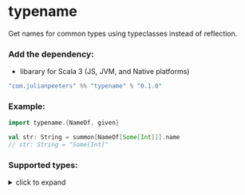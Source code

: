 # typename
Get names for common types using typeclasses instead of reflection.

### Add the dependency:
 - libarary for Scala 3 (JS, JVM, and Native platforms)
 
```scala
"com.julianpeeters" %% "typename" % "0.1.0"
```

### Example:

```scala
import typename.{NameOf, given}

val str: String = summon[NameOf[Some[Int]]].name
// str: String = "Some[Int]"
```

### Supported types:

<details><summary>click to expand</summary>

##### Primitive:
 - `Boolean`
 - `Byte`
 - `Char`
 - `Int`
 - `Long`
 - `Nothing`
 - `String`
 - `Unit`

##### Complex:
 - `Array`
 - `Either`
 - `List`
 - `Option`
 - `Tuple`

</details>
